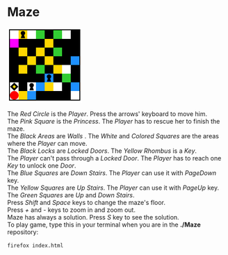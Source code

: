# Maze

<img src="/assets/image/DoorsKeys3DMaze.png">

The <i>Red Circle</i> is the <i>Player</i>. Press the arrows' keyboard to move him.</br>
The <i>Pink Square</i> is the <i>Princess</i>. The <i>Player</i> has to rescue her to finish the maze.</br>
The <i>Black Areas</i> are <i>Walls</i> . The <i>White</i> and <i>Colored Squares</i> are the areas where the <i>Player</i> can move.</br>
The <i>Black Locks</i> are <i>Locked Doors</i>. The <i>Yellow Rhombus</i> is a <i>Key</i>.</br>
The <i>Player</i> can't pass through a <i>Locked Door</i>. The <i>Player</i> has to reach one <i>Key</i> to unlock one <i>Door</i>.</br>
The <i>Blue Squares</i> are <i>Down Stairs</i>. The <i>Player</i> can use it with <i>PageDown</i> key.</br>
The <i>Yellow Squares</i> are <i>Up Stairs</i>. The <i>Player</i> can use it with <i>PageUp</i> key.</br>
The <i>Green Squares</i> are <i>Up</i> and <i>Down Stairs</i>.</br>
Press <i>Shift</i> and <i>Space</i> keys to change the maze's floor.</br>
Press <i>+</i> and <i>-</i> keys to zoom in and zoom out.</br>
Maze has always a solution. Press <i>S</i> key to see the solution.</br>
To play game, type this in your terminal when you are in the <b>./Maze</b> repository:</br>
```sh
firefox index.html
```
